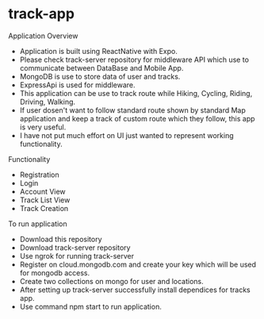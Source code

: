 # track-app
Application Overview
- Application is built using ReactNative with Expo.
- Please check track-server repository for middleware API which use to communicate between DataBase and Mobile App.
-	MongoDB is use to store data of user and tracks.
-	ExpressApi is used for middleware.
- This application can be use to track route while Hiking, Cycling, Riding, Driving, Walking.
- If user dosen't want to follow standard route shown by standard Map application and keep a track of custom route which they follow, this app is very useful.
- I have not put much effort on UI just wanted to represent working functionality.

Functionality
- Registration
- Login
- Account View
- Track List View
- Track Creation

To run application
- Download this repository
- Download track-server repository
- Use ngrok for running track-server
- Register on cloud.mongodb.com and create your key which will be used for mongodb access.
- Create two collections on mongo for user and locations.
- After setting up track-server successfully install dependices for tracks app.
- Use command npm start to run application.
  


